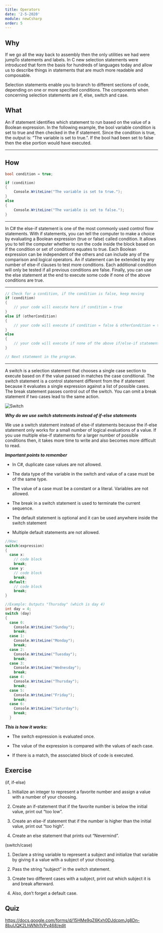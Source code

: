 ```yaml
---
title: Operators
date: '2-5-2020'
module: newCsharp
order: 5
---
```


## Why

If we go all the way back to assembly then the only utilities we had were jumpTo statements and labels. In C new selection statements were introduced that form the basis for hundreds of languages today and allow us to describe things in statements that are much more readable and composable.

Selection statements enable you to branch to different sections of code, depending on one or more specified conditions. The components when concerning selection statements are if, else, switch and case.

## What

An if statement identifies which statement to run based on the value of a Boolean expression. In the following example, the bool variable condition is set to true and then checked in the if statement. Since the condition is true, the output is: “The variable is set to true.”. If the bool had been set to false then the else portion would have executed.

---

## How

```csharp
bool condition = true;

if (condition)
{
    Console.WriteLine("The variable is set to true.");
}
else
{
    Console.WriteLine("The variable is set to false.");
}
```

---
In C# the else-if statement is one of the most commonly used control flow statements. With if statements, you can tell the computer to make a choice by evaluating a Boolean expression (true or false) called condition. It allows you to tell the computer whether to run the code inside the block based on if the condition or set of conditions equates to true. Each Boolean expression can be independent of the others and can include any of the comparison and logical operators. An if statement can be extended by any number of else-if clauses to test more conditions. Each additional condition will only be tested if all previous conditions are false. Finally, you can use the else statement at the end to execute some code if none of the above conditions are true.

---

```csharp
// Check for a condition, if the condition is false, keep moving
if (condition)
{
    // your code will execute here if condition = true
}
else if (otherCondition)
{
    // your code will execute if condition = false & otherCondition = true
}
else
{
    // your code will execute if none of the above if/else-if statements are true
}

// Next statement in the program.

```

---
A switch is a selection statement that chooses a single case section to execute based on if the value passed in matches the case conditional. The switch statement is a control statement different from the if statement because it evaluates a single expression against a list of possible cases. The break statement passes control out of the switch. You can omit a break statement if two cases lead to the same action.

![Switch](../images/selectionStatementsEx0.png "Switch")

***Why do we use switch statements instead of if-else statements***

We use a switch statement instead of else-if statements because the if-else statement only works for a small number of logical evaluations of a value. If you use multiple else-if statements for a larger number of possible conditions then, it takes more time to write and also becomes more difficult to read.

***Important points to remember***

* In C#, duplicate case values are not allowed.

* The data type of the variable in the switch and value of a case must be of the same type.

* The value of a case must be a constant or a literal. Variables are not allowed.

* The break in a switch statement is used to terminate the current sequence.

* The default statement is optional and it can be used anywhere inside the switch statement

* Multiple default statements are not allowed.

```csharp
//How:
switch(expression)
{
  case x:
    // code block
    break;
  case y:
    // code block
    break;
  default:
    // code block
    break;
}
```

```csharp
//Example: Outputs "Thursday" (which is day 4)
int day = 4;
switch (day)
{
  case 0:
    Console.WriteLine("Sunday");
    break;
  case 1:
    Console.WriteLine("Monday");
    break;
  case 2:
    Console.WriteLine("Tuesday");
    break;
  case 3:
    Console.WriteLine("Wednesday");
    break;
  case 4:
    Console.WriteLine("Thursday");
    break;
  case 5:
    Console.WriteLine("Friday");
    break;
  case 6:
    Console.WriteLine("Saturday");
    break;
  }
```

***This is how it works:***

* The switch expression is evaluated once.

* The value of the expression is compared with the values of each case.

* If there is a match, the associated block of code is executed.

## Exercise

(if, if-else)

1. Initialize an integer to represent a favorite number and assign a value with a number of your choosing.

2. Create an if-statement that if the favorite number is below the initial value, print out “too low”.

3. Create an else-if statement that if the number is higher than the initial value, print out “too high”.

4. Create an else statement that prints out “Nevermind”.

(switch/case)

1. Declare a string variable to represent a subject and initialize that variable by giving it a value with a subject of your choosing.

2. Pass the string “subject” in the switch statement.

3. Create two different cases with a subject, print out which subject it is and break afterward.

4. Also, don’t forget a default case.

## Quiz

<https://docs.google.com/forms/d/15HMe9qZ6Kxh0DJdcpmJg8Dn-8buUQK2LhWNh1VPv468/edit>
